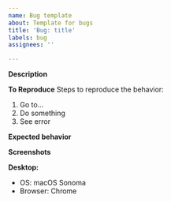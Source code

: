 ```yaml
---
name: Bug template
about: Template for bugs
title: 'Bug: title'
labels: bug
assignees: ''

---
```


**Description**

**To Reproduce**
Steps to reproduce the behavior:
1. Go to...
2. Do something
3. See error

**Expected behavior**

**Screenshots**

**Desktop:**
- OS: macOS Sonoma
- Browser: Chrome

